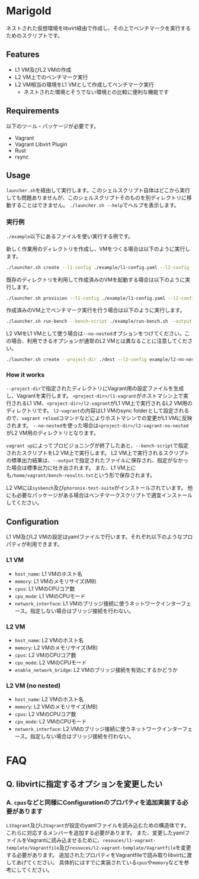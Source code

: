 # Marigold
ネストされた仮想環境をlibvirt経由で作成し、その上でベンチマークを実行するためのスクリプトです。

## Features
- L1 VM及びL2 VMの作成
- L2 VM上でのベンチマーク実行
- L2 VM相当の環境をL1 VMとして作成してベンチマーク実行
    - ネストされた環境とそうでない環境との比較に便利な機能です

## Requirements
以下のツール・パッケージが必要です。
- Vagrant
- Vagrant Libvirt Plugin
- Rust
- rsync

## Usage
`launcher.sh`を経由して実行します。このシェルスクリプト自体はどこから実行しても問題ありませんが、このシェルスクリプトそのものを別ディレクトリに移動することはできません。
`./launcher.sh --help`でヘルプを表示します。

### 実行例
`./example`以下にあるファイルを使い実行する例です。

新しく作業用のディレクトリを作成し、VMをつくる場合は以下のように実行します。
```bash
./launcher.sh create --l1-config ./example/l1-config.yaml --l2-config ./example/l2-config.yaml --bench-script ./example/run-bench.sh --output output.txt --project-dir dest  --l2-provision-script ./example/l2-provision.sh
```

既存のディレクトリを利用して作成済みのVMを起動する場合は以下のように実行します。
```bash
./launcher.sh provision --l1-config ./example/l1-config.yaml --l2-config ./example/l2-config.yaml --bench-script ./example/run-bench.sh --output output.txt --project-dir dest --l2-provision-script ./example/l2-provision.sh
```

作成済みのVM上でベンチマーク実行を行う場合は以下のように実行します。
```bash
./launcher.sh run-bench --bench-script ./example/run-bench.sh --output output.txt --project-dir dest
```

L2 VMをL1 VMとして使う場合は`--no-nested`オプションをつけてください。この場合、利用できるオプションが通常のL2 VMとは異なることに注意してください。
```bash
./launcher.sh create --project-dir ./dest --l2-config example/l2-no-nested-config.yaml --bench-script example/run-bench.sh --output output.txt  --no-nested
```

### How it works
`--project-dir`で指定されたディレクトリにVagrant用の設定ファイルを生成し、Vagrantを実行します。
`<project-dir>/l1-vagrant`がホストマシン上で実行されるL1 VM、`<project-dir>/l2-vagrant`がL1 VM上で実行されるL2 VM用のディレクトリです。
`l2-vagrant`の内容はL1 VMのsync folderとして設定されるので、`vagrant reload`コマンドなどによりホストマシンでの変更がL1 VMに反映されます。
`--no-nested`を使った場合は`<project-dir>/l2-vagrant-no-nested`がL2 VM用のディレクトリとなります。

`vagrant up`によってプロビジョニングが終了したあと、`--bench-script`で指定されたスクリプトをL2 VM上で実行します。
L2 VM上で実行されるスクリプトの標準出力結果は、`--output`で指定されたファイルに保存され、指定がなかった場合は標準出力に吐き出されます。
また、L1 VM上にも`/home/vagrant/bench-results.txt`という形で保存されます。

L2 VMには`sysbench`及び`phoronix-test-suite`がインストールされています。
他にも必要なパッケージがある場合はベンチマークスクリプトで適宜インストールしてください。

## Configuration
L1 VM及びL2 VMの設定はyamlファイルで行います。それぞれ以下のようなプロパティが利用できます。

### L1 VM
- `host_name`: L1 VMのホスト名
- `memory`: L1 VMのメモリサイズ(MB)
- `cpus`: L1 VMのCPUコア数
- `cpu_mode`: L1 VMのCPUモード
- `network_interface`: L1 VMのブリッジ接続に使うネットワークインターフェース。指定しない場合はブリッジ接続を行わない。

### L2 VM
- `host_name`: L2 VMのホスト名
- `memory`: L2 VMのメモリサイズ(MB)
- `cpus`: L2 VMのCPUコア数
- `cpu_mode`: L2 VMのCPUモード
- `enable_network_bridge`: L2 VMのブリッジ接続を有効にするかどうか

### L2 VM (no nested)
- `host_name`: L2 VMのホスト名
- `memory`: L2 VMのメモリサイズ(MB)
- `cpus`: L2 VMのCPUコア数
- `cpu_mode`: L2 VMのCPUモード
- `network_interface`: L2 VMのブリッジ接続に使うネットワークインターフェース。指定しない場合はブリッジ接続を行わない。

# FAQ

## Q. libvirtに指定するオプションを変更したい
### A. `cpus`などと同様にConfigurationのプロパティを追加実装する必要があります
`L1Vagrant`及び`L2Vagrant`が設定のyamlファイルを読み込むための構造体です。これらに対応するメンバーを追加する必要があります。
また、変更したyamlファイルをVagrantに読み込ませるために、`resouces/l1-vagrant-template/Vagrantfile`及び`resouces/l2-vagrant-template/Vagrantfile`を変更する必要があります。
追加されたプロパティをVagrantfileで読み取りlibvirtに渡してあげてください。
具体的にはすでに実装されている`cpus`や`memory`などを参考にしてください。
